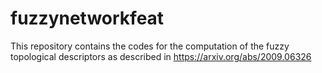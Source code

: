# fuzzynetworkfeat

This repository contains the codes for the computation of the fuzzy topological descriptors as described in https://arxiv.org/abs/2009.06326
